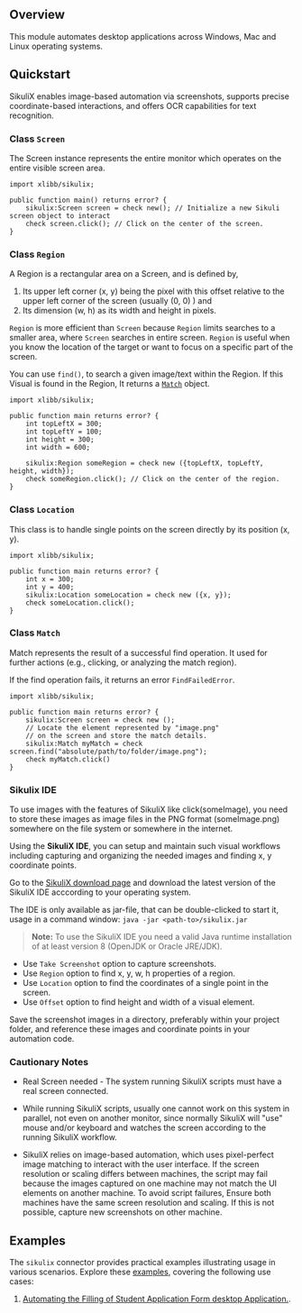 ## Overview

This module automates desktop applications across Windows, Mac and Linux operating systems. 

## Quickstart

SikuliX enables image-based automation via screenshots, supports precise coordinate-based interactions, and offers OCR capabilities for text recognition.

### Class `Screen`

The Screen instance represents the entire monitor which operates on the entire visible screen area.

```ballerina
import xlibb/sikulix;

public function main() returns error? {
    sikulix:Screen screen = check new(); // Initialize a new Sikuli screen object to interact
    check screen.click(); // Click on the center of the screen.
}
```

### Class `Region`

A Region is a rectangular area on a Screen, and is defined by,

1. Its upper left corner (x, y) being the pixel with this offset relative to the upper left corner of the screen (usually (0, 0) ) and
2. Its dimension (w, h) as its width and height in pixels.

`Region` is more efficient than `Screen` because `Region` limits searches to a smaller area, where `Screen` searches in entire screen. `Region` is useful when you know the location of the target or want to focus on a specific part of the screen.

You can use `find()`, to search a given image/text within the Region. If this Visual is found in the Region, It returns a [`Match`](#class-match) object.

```ballerina
import xlibb/sikulix;

public function main returns error? {
    int topLeftX = 300;
    int topLeftY = 100;
    int height = 300;
    int width = 600;

    sikulix:Region someRegion = check new ({topLeftX, topLeftY, height, width});
    check someRegion.click(); // Click on the center of the region.
}
```

### Class `Location`

This class is to handle single points on the screen directly by its position (x, y).

```ballerina
import xlibb/sikulix;

public function main returns error? {
    int x = 300;
    int y = 400;
    sikulix:Location someLocation = check new ({x, y});
    check someLocation.click();
}
```

### Class `Match`

Match represents the result of a successful find operation. It used for further actions (e.g., clicking, or analyzing the match region).

If the find operation fails, it returns an error `FindFailedError`.

```ballerina
import xlibb/sikulix;

public function main returns error? {
    sikulix:Screen screen = check new ();
    // Locate the element represented by "image.png" 
    // on the screen and store the match details.
    sikulix:Match myMatch = check screen.find("absolute/path/to/folder/image.png");
    check myMatch.click()
}
```

### Sikulix IDE 

To use images with the features of SikuliX like click(someImage), you need to store these images as image files in the PNG format (someImage.png) somewhere on the file system or somewhere in the internet.

Using the **SikuliX IDE**, you can setup and maintain such visual workflows including capturing and organizing the needed images and finding x, y coordinate points.

Go to the [SikuliX download page](https://launchpad.net/sikuli/+download) and download the latest version of the SikuliX IDE acccording to your operating system.

The IDE is only available as jar-file, that can be double-clicked to start it, usage in a command window: `java -jar <path-to>/sikulix.jar`

> **Note:** To use the SikuliX IDE you need a valid Java runtime installation of at least version 8 (OpenJDK or Oracle JRE/JDK).

- Use `Take Screenshot` option to capture screenshots. 
- Use `Region` option to find x, y, w, h properties of a region.
- Use `Location` option to find the coordinates of a single point in the screen.
- Use `Offset` option to find height and width of a visual element.

Save the screenshot images in a directory, preferably within your project folder, and reference these images and coordinate points in your automation code.
 
### Cautionary Notes

* Real Screen needed - The system running SikuliX scripts must have a real screen connected.

* While running SikuliX scripts, usually one cannot work on this system in parallel, not even on another monitor, since normally SikuliX will "use" mouse and/or keyboard and watches the screen according to the running SikuliX workflow.

* SikuliX relies on image-based automation, which uses pixel-perfect image matching to interact with the user interface. If the screen resolution or scaling differs between machines, the script may fail because the images captured on one machine may not match the UI elements on another machine. To avoid script failures, Ensure both machines have the same screen resolution and scaling. If this is not possible, capture new screenshots on other machine.

## Examples

The `sikulix` connector provides practical examples illustrating usage in various scenarios. Explore these [examples](https://github.com/xlibb/module-sikulix/tree/main/examples/), covering the following use cases:

1. [Automating the Filling of Student Application Form desktop Application.](https://github.com/xlibb/module-sikulix/tree/main/examples/student_applciation_form_filling). 
